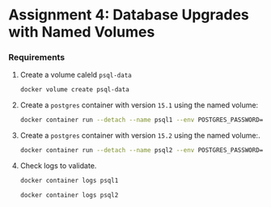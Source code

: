 # Assignment 4: Database Upgrades with Named Volumes

### Requirements

1. Create a volume caleld `psql-data`

    ```bash
    docker volume create psql-data
    ```

2. Create a `postgres` container with version `15.1` using the named volume:

    ```bash
    docker container run --detach --name psql1 --env POSTGRES_PASSWORD=password --volume psql-data:/var/lib/postgresql/data postgres:15.1
    ```

3. Create a `postgres` container with version `15.2` using the named volume:.

    ```bash
    docker container run --detach --name psql2 --env POSTGRES_PASSWORD=password --volume psql-data:/var/lib/postgresql/data postgres:15.2
    ```

4. Check logs to validate.

    ```bash
    docker container logs psql1
    ```

    ```bash
    docker container logs psql2
    ```

